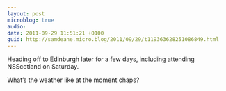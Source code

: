 ```yaml
---
layout: post
microblog: true
audio: 
date: 2011-09-29 11:51:21 +0100
guid: http://samdeane.micro.blog/2011/09/29/t119363628251086849.html
---
```

Heading off to Edinburgh later for a few days, including attending NSScotland on Saturday.

What’s the weather like at the moment chaps?
